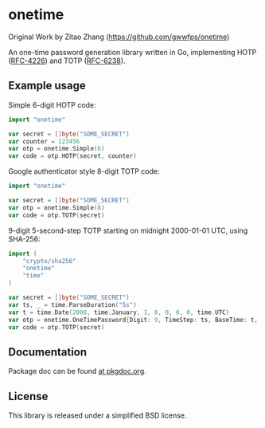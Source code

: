 onetime
=======

Original Work by Zitao Zhang (https://github.com/gwwfps/onetime)

An one-time password generation library written in Go, implementing
HOTP ([RFC-4226](http://tools.ietf.org/html/rfc4226)) and
TOTP ([RFC-6238](http://tools.ietf.org/html/rfc6238)).

Example usage
-------------

Simple 6-digit HOTP code:
```go
import "onetime"

var secret = []byte("SOME_SECRET")
var counter = 123456
var otp = onetime.Simple(6)
var code = otp.HOTP(secret, counter)
```

Google authenticator style 8-digit TOTP code:
```go
import "onetime"

var secret = []byte("SOME_SECRET")
var otp = onetime.Simple(8)
var code = otp.TOTP(secret)
```

9-digit 5-second-step TOTP starting on midnight 2000-01-01 UTC, using SHA-256:
```go
import (
    "crypto/sha256"
    "onetime"
    "time"
)

var secret = []byte("SOME_SECRET")
var ts, _ = time.ParseDuration("5s")
var t = time.Date(2000, time.January, 1, 0, 0, 0, 0, time.UTC)
var otp = onetime.OneTimePassword{Digit: 9, TimeStep: ts, BaseTime: t, Hash: sha256.New}
var code = otp.TOTP(secret)
```

Documentation
-------------
Package doc can be found [at pkgdoc.org](http://go.pkgdoc.org/github.com/gwwfps/onetime).

License
-------
This library is released under a simplified BSD license.
